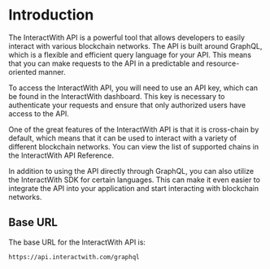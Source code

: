# Introduction

The InteractWith API is a powerful tool that allows developers to easily interact with various blockchain networks. The API is built around GraphQL, which is a flexible and efficient query language for your API. This means that you can make requests to the API in a predictable and resource-oriented manner.

To access the InteractWith API, you will need to use an API key, which can be found in the InteractWith dashboard. This key is necessary to authenticate your requests and ensure that only authorized users have access to the API.

One of the great features of the InteractWith API is that it is cross-chain by default, which means that it can be used to interact with a variety of different blockchain networks. You can view the list of supported chains in the InteractWith API Reference.

In addition to using the API directly through GraphQL, you can also utilize the InteractWith SDK for certain languages. This can make it even easier to integrate the API into your application and start interacting with blockchain networks.

## Base URL

The base URL for the InteractWith API is:

```text
https://api.interactwith.com/graphql
```